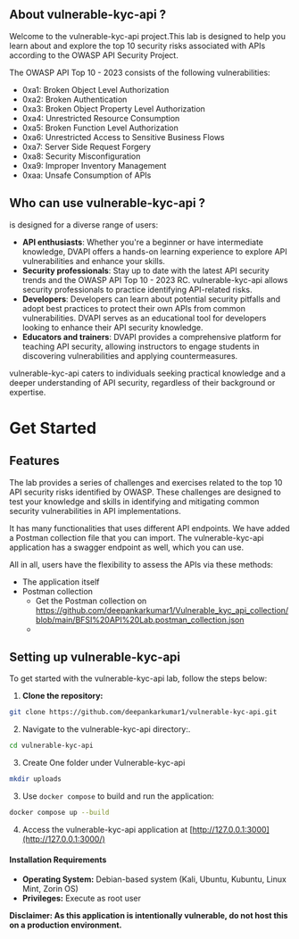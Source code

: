 ## About vulnerable-kyc-api ?

Welcome to the vulnerable-kyc-api project.This lab is designed to help you learn about and explore the top 10 security risks associated with APIs according to the OWASP API Security Project.

The OWASP API Top 10 - 2023 consists of the following vulnerabilities:
-	0xa1: Broken Object Level Authorization
-	0xa2: Broken Authentication
-	0xa3: Broken Object Property Level Authorization
-	0xa4: Unrestricted Resource Consumption
-	0xa5: Broken Function Level Authorization
-	0xa6: Unrestricted Access to Sensitive Business Flows
-	0xa7: Server Side Request Forgery
-	0xa8: Security Misconfiguration
-	0xa9: Improper Inventory Management
-	0xaa: Unsafe Consumption of APIs

## Who can use vulnerable-kyc-api ?

 is designed for a diverse range of users:

- **API enthusiasts**: Whether you're a beginner or have intermediate knowledge, DVAPI offers a hands-on learning experience to explore API vulnerabilities and enhance your skills.
- **Security professionals**: Stay up to date with the latest API security trends and the OWASP API Top 10 - 2023 RC. vulnerable-kyc-api allows security professionals to practice identifying API-related risks.
- **Developers**: Developers can learn about potential security pitfalls and adopt best practices to protect their own APIs from common vulnerabilities. DVAPI serves as an educational tool for developers looking to enhance their API security knowledge.
- **Educators and trainers**: DVAPI provides a comprehensive platform for teaching API security, allowing instructors to engage students in discovering vulnerabilities and applying countermeasures.

vulnerable-kyc-api caters to individuals seeking practical knowledge and a deeper understanding of API security, regardless of their background or expertise.

# Get Started

## Features

The lab provides a series of challenges and exercises related to the top 10 API security risks identified by OWASP. These challenges are designed to test your knowledge and skills in identifying and mitigating common security vulnerabilities in API implementations.

It has many functionalities that uses different API endpoints. We have added a Postman collection file that you can import. The vulnerable-kyc-api application has a swagger endpoint as well, which you can use.

All in all, users have the flexibility to assess the APIs via these methods:
- The application itself
- Postman collection
    - Get the Postman collection on https://github.com/deepankarkumar1/Vulnerable_kyc_api_collection/blob/main/BFSI%20API%20Lab.postman_collection.json 
    - 

## Setting up vulnerable-kyc-api

To get started with the vulnerable-kyc-api lab, follow the steps below:

1.  **Clone the repository:**

```bash
git clone https://github.com/deepankarkumar1/vulnerable-kyc-api.git
```

2.  Navigate to the vulnerable-kyc-api directory:.

```bash
cd vulnerable-kyc-api
```

3. Create One folder under Vulnerable-kyc-api

```bash
mkdir uploads
```

3.  Use `docker compose` to build and run the application:

```bash
docker compose up --build
```

4.  Access the vulnerable-kyc-api application at [http://127.0.0.1:3000](http://127.0.0.1:3000/)

#### Installation Requirements

- **Operating System:** Debian-based system (Kali, Ubuntu, Kubuntu, Linux Mint, Zorin OS)
- **Privileges:** Execute as root user



**Disclaimer: As this application is intentionally vulnerable, do not host this on a production environment.** 

